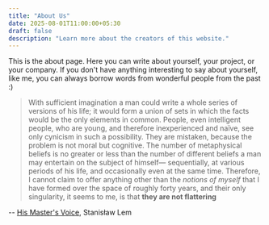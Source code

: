 ```yaml
---
title: "About Us"
date: 2025-08-01T11:00:00+05:30
draft: false
description: "Learn more about the creators of this website."
---
```


This is the about page. Here you can write about yourself, your project, or your company. If you don't have anything interesting to say about yourself, like me, you can always borrow words from wonderful people from the past :) 

>With  sufficient  imagination  a  man  could  write  a  whole  series  of   versions  of   his  life;  it  would  form  a  union  of   sets  in  which the facts would be the only elements in common. People, even  intelligent  people,  who  are  young,  and  therefore  inexperienced and naïve, see only cynicism in such a possibility. They are mistaken, because the problem is not moral but cognitive. The number of  metaphysical beliefs is no greater or less than the  number  of   different  beliefs  a  man  may  entertain  on  the  subject  of   himself—  sequentially,  at  various  periods  of   his  life,  and occasionally even at the same time. Therefore,  I  cannot  claim  to  offer  anything  other  than  the  _notions of  myself_  that I have formed over the space of  roughly forty  years,  and  their  only  singularity,  it  seems  to  me,  is  that  **they are not flattering** 

-- [His Master's Voice](https://www.goodreads.com/en/book/show/28763.His_Master_s_Voice), Stanisław Lem